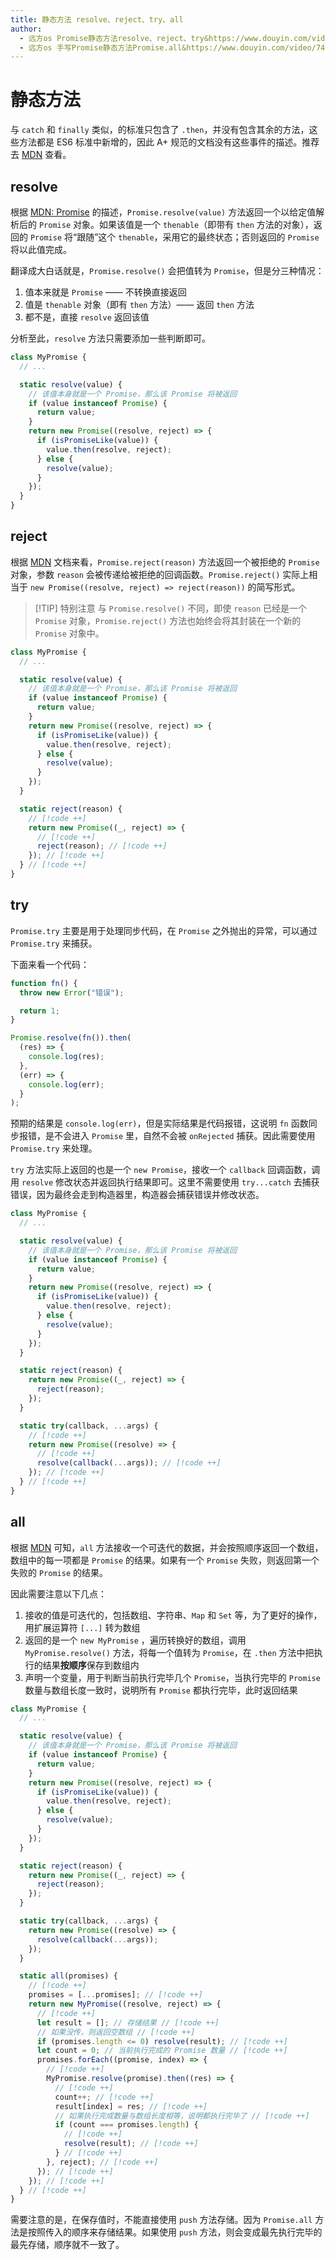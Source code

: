 ```yaml
---
title: 静态方法 resolve、reject、try、all
author:
  - 远方os Promise静态方法resolve、reject、try&https://www.douyin.com/video/7426379475899665705
  - 远方os 手写Promise静态方法Promise.all&https://www.douyin.com/video/7447140062283762955
---
```


# 静态方法

与 `catch` 和 `finally` 类似，<word text="Promise A+" />的标准只包含了 `.then`，并没有包含其余的方法，这些方法都是 ES6 标准中新增的，因此 A+ 规范的文档没有这些事件的描述。推荐去 [MDN](https://developer.mozilla.org/zh-CN/docs/Web/JavaScript/Reference/Global_Objects/Promise/resolve) 查看。

## resolve

根据 [MDN: Promise](https://developer.mozilla.org/zh-CN/docs/Web/JavaScript/Reference/Global_Objects/Promise/resolve) 的描述，`Promise.resolve(value)` 方法返回一个以给定值解析后的 `Promise` 对象。如果该值是一个 `thenable`（即带有 `then` 方法的对象），返回的 `Promise` 将“跟随”这个 `thenable`，采用它的最终状态；否则返回的 `Promise` 将以此值完成。

翻译成大白话就是，`Promise.resolve()` 会把值转为 `Promise`，但是分三种情况：

1. 值本来就是 `Promise` —— 不转换直接返回
2. 值是 `thenable` 对象（即有 `then` 方法）—— 返回 `then` 方法
3. 都不是，直接 `resolve` 返回该值

分析至此，`resolve` 方法只需要添加一些判断即可。

```js
class MyPromise {
  // ...

  static resolve(value) {
    // 该值本身就是一个 Promise，那么该 Promise 将被返回
    if (value instanceof Promise) {
      return value;
    }
    return new Promise((resolve, reject) => {
      if (isPromiseLike(value)) {
        value.then(resolve, reject);
      } else {
        resolve(value);
      }
    });
  }
}
```

## reject

根据 [MDN](https://developer.mozilla.org/zh-CN/docs/Web/JavaScript/Reference/Global_Objects/Promise/reject) 文档来看，`Promise.reject(reason)` 方法返回一个被拒绝的 `Promise` 对象，参数 `reason` 会被传递给被拒绝的回调函数。`Promise.reject()` 实际上相当于 `new Promise((resolve, reject) => reject(reason))` 的简写形式。

> [!TIP] 特别注意
> 与 `Promise.resolve()` 不同，即使 `reason` 已经是一个 `Promise` 对象，`Promise.reject()` 方法也始终会将其封装在一个新的 `Promise` 对象中。

```js
class MyPromise {
  // ...

  static resolve(value) {
    // 该值本身就是一个 Promise，那么该 Promise 将被返回
    if (value instanceof Promise) {
      return value;
    }
    return new Promise((resolve, reject) => {
      if (isPromiseLike(value)) {
        value.then(resolve, reject);
      } else {
        resolve(value);
      }
    });
  }

  static reject(reason) {
    // [!code ++]
    return new Promise((_, reject) => {
      // [!code ++]
      reject(reason); // [!code ++]
    }); // [!code ++]
  } // [!code ++]
}
```

## try

`Promise.try` 主要是用于处理同步代码，在 `Promise` 之外抛出的异常，可以通过 `Promise.try` 来捕获。

下面来看一个代码：

```js
function fn() {
  throw new Error("错误");

  return 1;
}

Promise.resolve(fn()).then(
  (res) => {
    console.log(res);
  },
  (err) => {
    console.log(err);
  }
);
```

预期的结果是 `console.log(err)`，但是实际结果是代码报错，这说明 `fn` 函数同步报错，是不会进入 `Promise` 里，自然不会被 `onRejected` 捕获。因此需要使用 `Promise.try` 来处理。

`try` 方法实际上返回的也是一个 `new Promise`，接收一个 `callback` 回调函数，调用 `resolve` 修改状态并返回执行结果即可。这里不需要使用 `try...catch` 去捕获错误，因为最终会走到构造器里，构造器会捕获错误并修改状态。

```js
class MyPromise {
  // ...

  static resolve(value) {
    // 该值本身就是一个 Promise，那么该 Promise 将被返回
    if (value instanceof Promise) {
      return value;
    }
    return new Promise((resolve, reject) => {
      if (isPromiseLike(value)) {
        value.then(resolve, reject);
      } else {
        resolve(value);
      }
    });
  }

  static reject(reason) {
    return new Promise((_, reject) => {
      reject(reason);
    });
  }

  static try(callback, ...args) {
    // [!code ++]
    return new Promise((resolve) => {
      // [!code ++]
      resolve(callback(...args)); // [!code ++]
    }); // [!code ++]
  } // [!code ++]
}
```

## all

根据 [MDN](https://developer.mozilla.org/zh-CN/docs/Web/JavaScript/Reference/Global_Objects/Promise/all) 可知，`all` 方法接收一个可迭代的数据，并会按照顺序返回一个数组，数组中的每一项都是 `Promise` 的结果。如果有一个 `Promise` 失败，则返回第一个失败的 `Promise` 的结果。

因此需要注意以下几点：

1. 接收的值是可迭代的，包括数组、字符串、`Map` 和 `Set` 等，为了更好的操作，用扩展运算符 `[...]` 转为数组
2. 返回的是一个 `new MyPromise` ，遍历转换好的数组，调用 `MyPromise.resolve()` 方法，将每一个值转为 `Promise`，在 `.then` 方法中把执行的结果**按顺序**保存到数组内
3. 声明一个变量，用于判断当前执行完毕几个 `Promise`，当执行完毕的 `Promise` 数量与数组长度一致时，说明所有 `Promise` 都执行完毕，此时返回结果

```js
class MyPromise {
  // ...

  static resolve(value) {
    // 该值本身就是一个 Promise，那么该 Promise 将被返回
    if (value instanceof Promise) {
      return value;
    }
    return new Promise((resolve, reject) => {
      if (isPromiseLike(value)) {
        value.then(resolve, reject);
      } else {
        resolve(value);
      }
    });
  }

  static reject(reason) {
    return new Promise((_, reject) => {
      reject(reason);
    });
  }

  static try(callback, ...args) {
    return new Promise((resolve) => {
      resolve(callback(...args));
    });
  }

  static all(promises) {
    // [!code ++]
    promises = [...promises]; // [!code ++]
    return new MyPromise((resolve, reject) => {
      // [!code ++]
      let result = []; // 存储结果 // [!code ++]
      // 如果没传，则返回空数组 // [!code ++]
      if (promises.length <= 0) resolve(result); // [!code ++]
      let count = 0; // 当前执行完成的 Promise 数量 // [!code ++]
      promises.forEach((promise, index) => {
        // [!code ++]
        MyPromise.resolve(promise).then((res) => {
          // [!code ++]
          count++; // [!code ++]
          result[index] = res; // [!code ++]
          // 如果执行完成数量与数组长度相等，说明都执行完毕了 // [!code ++]
          if (count === promises.length) {
            // [!code ++]
            resolve(result); // [!code ++]
          } // [!code ++]
        }, reject); // [!code ++]
      }); // [!code ++]
    }); // [!code ++]
  } // [!code ++]
}
```

需要注意的是，在保存值时，不能直接使用 `push` 方法存储。因为 `Promise.all` 方法是按照传入的顺序来存储结果。如果使用 `push` 方法，则会变成最先执行完毕的最先存储，顺序就不一致了。
